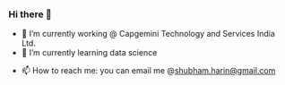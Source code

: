 ### Hi there 👋

<!--
**SHUBHAM-HARINKHEDE/SHUBHAM-HARINKHEDE** is a ✨ _special_ ✨ repository because its `README.md` (this file) appears on your GitHub profile.

Here are some ideas to get you started:
-->

- 🔭 I’m currently working @ <i class="ace-icon fa fa-leaf blue"></i>Capgemini Technology and Services India Ltd.
- 🌱 I’m currently learning data science
<!--
- 👯 I’m looking to collaborate on improving my repsitories.
- 🤔 I’m looking for help with ...
- 💬 Ask me about ...
-->
- 📫 How to reach me: you can email me @shubham.harin@gmail.com
<!--
- 😄 Pronouns: ...
- ⚡ Fun fact: ...
-->
